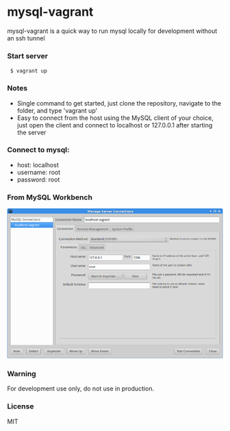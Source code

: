 # mysql-vagrant

mysql-vagrant is a quick way to run mysql locally for development without an ssh tunnel

### Start server

     $ vagrant up

### Notes
* Single command to get started, just clone the repository, navigate to the folder, and type 'vagrant up'
* Easy to connect from the host using the MySQL client of your choice, just open the client and connect to localhost or 127.0.0.1 after starting the server

### Connect to mysql:

- host: localhost
- username: root
- password: root

### From MySQL Workbench

<img src="mysql-workbench.png"/>

### Warning

For development use only, do not use in production.

### License

MIT
